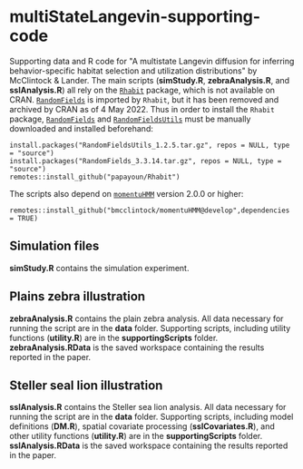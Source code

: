 # multiStateLangevin-supporting-code
Supporting data and R code for "A multistate Langevin diffusion for inferring behavior-specific habitat selection and utilization distributions" by McClintock &amp; Lander. The main scripts (**simStudy.R**, **zebraAnalysis.R**, and **sslAnalysis.R**) all rely on the [`Rhabit`](https://github.com/papayoun/Rhabit)  package, which is not available on CRAN. [`RandomFields`](https://cran.r-project.org/package=RandomFields) is imported by `Rhabit`, but it has been removed and archived by CRAN as of 4 May 2022. Thus in order to install the `Rhabit` package, [`RandomFields`](https://cran.r-project.org/src/contrib/Archive/RandomFields/RandomFields_3.3.14.tar.gz) and [`RandomFieldsUtils`](https://cran.r-project.org/src/contrib/Archive/RandomFieldsUtils/RandomFieldsUtils_1.2.5.tar.gz) must be manually downloaded and installed beforehand:
```
install.packages("RandomFieldsUtils_1.2.5.tar.gz", repos = NULL, type = "source")
install.packages("RandomFields_3.3.14.tar.gz", repos = NULL, type = "source")
remotes::install_github("papayoun/Rhabit")
```
The scripts also depend on [`momentuHMM`](https://doi.org/10.1111/2041-210X.12995) version 2.0.0 or higher:
```
remotes::install_github("bmcclintock/momentuHMM@develop",dependencies = TRUE) 
```
## Simulation files
**simStudy.R** contains the simulation experiment.

## Plains zebra illustration
**zebraAnalysis.R** contains the plain zebra analysis. All data necessary for running the script are in the **data** folder. Supporting scripts, including utility functions (**utility.R**) are in the **supportingScripts** folder. **zebraAnalysis.RData** is the saved workspace containing the results reported in the paper. 


## Steller seal lion illustration
**sslAnalysis.R** contains the Steller sea lion analysis. All data necessary for running the script are in the **data** folder. Supporting scripts, including model definitions (**DM.R**), spatial covariate processing (**sslCovariates.R**), and other utility functions (**utility.R**) are in the **supportingScripts** folder. **sslAnalysis.RData** is the saved workspace containing the results reported in the paper. 
